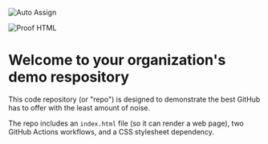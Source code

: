 ![Auto Assign](https://github.com/4FUN-GROUP/demo-repository/actions/workflows/auto-assign.yml/badge.svg)

![Proof HTML](https://github.com/4FUN-GROUP/demo-repository/actions/workflows/proof-html.yml/badge.svg)

# Welcome to your organization's demo respository
This code repository (or "repo") is designed to demonstrate the best GitHub has to offer with the least amount of noise.

The repo includes an `index.html` file (so it can render a web page), two GitHub Actions workflows, and a CSS stylesheet dependency.
